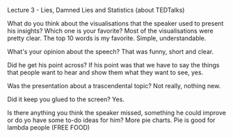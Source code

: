 Lecture 3 - Lies, Damned Lies and Statistics (about TEDTalks)

What do you think about the visualisations that the speaker used to present his insights? Which one is your favorite?
Most of the visualisations were pretty clear. The top 10 words is my favorite. Simple, understandable.

What's your opinion about the speech?
That was funny, short and clear.

Did he get his point across?
If his point was that we have to say the things that people want to hear and show them what they want to see, yes.

Was the presentation about a trascendental topic?
Not really, nothing new.

Did it keep you glued to the screen?
Yes.

Is there anything you think the speaker missed, something he could improve or do yo have some to-do ideas for him?
More pie charts. Pie is good for lambda people (FREE FOOD)
